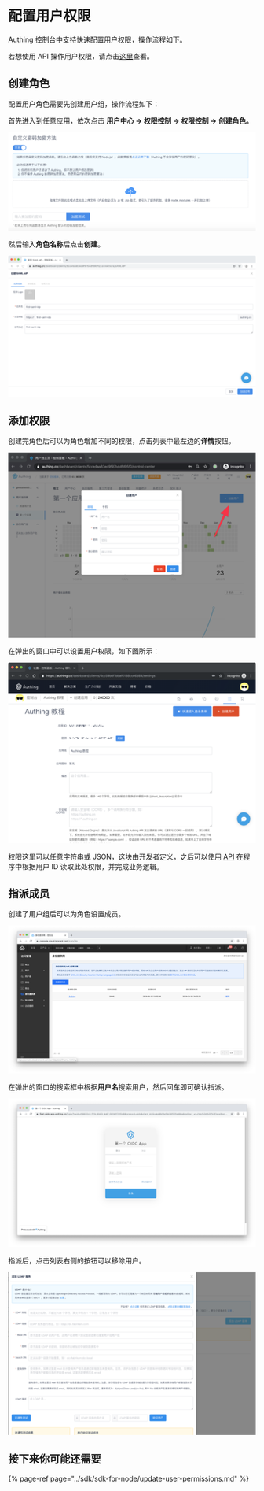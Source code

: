 # 配置用户权限

Authing 控制台中支持快速配置用户权限，操作流程如下。

若想使用 API 操作用户权限，请点击[这里](../sdk/sdk-for-node/update-user-permissions.md#huo-qu-yong-hu-quan-xian-he-jiao-se)查看。

## 创建角色

配置用户角色需要先创建用户组，操作流程如下：

首先进入到任意应用，依次点击 **用户中心 -&gt; 权限控制 -&gt;  权限控制 -&gt; 创建角色。**

![](../.gitbook/assets/image%20%28275%29.png)

然后输入**角色名称**后点击**创建**。

![](../.gitbook/assets/image%20%2844%29.png)

## 添加权限

创建完角色后可以为角色增加不同的权限，点击列表中最左边的**详情**按钮。

![](../.gitbook/assets/image%20%28382%29.png)

在弹出的窗口中可以设置用户权限，如下图所示：

![](../.gitbook/assets/image%20%28232%29.png)

权限这里可以任意字符串或 JSON，这块由开发者定义，之后可以使用 [API](../sdk/sdk-for-node/update-user-permissions.md#huo-qu-yong-hu-quan-xian-he-jiao-se) 在程序中根据用户 ID 读取此处权限，并完成业务逻辑。

## 指派成员

创建了用户组后可以为角色设置成员。

![](../.gitbook/assets/image%20%2837%29.png)

在弹出的窗口的搜索框中根据**用户名**搜索用户，然后回车即可确认指派。

![](../.gitbook/assets/image%20%28112%29.png)

指派后，点击列表右侧的按钮可以移除用户。

![](../.gitbook/assets/image%20%28365%29.png)

## 接下来你可能还需要

{% page-ref page="../sdk/sdk-for-node/update-user-permissions.md" %}

